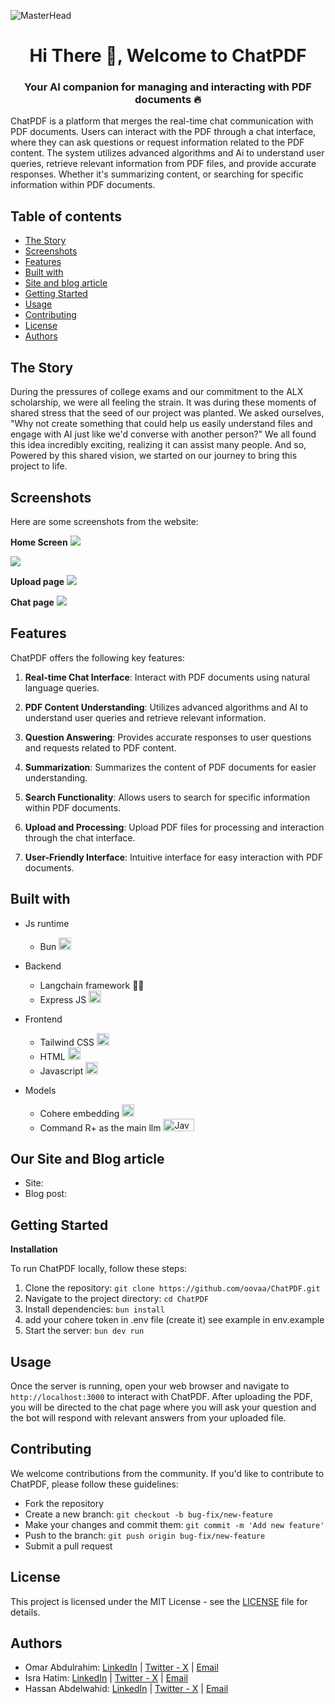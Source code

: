![MasterHead](readme-img/landing2.png)
<h1 align="center">Hi There 👋, Welcome to ChatPDF</h1>
<h3 align="center">Your AI companion for managing and interacting with PDF documents 🔥</h3>

ChatPDF is a platform that merges the real-time chat communication with PDF documents. Users can interact with the PDF through a chat interface, where they can ask questions or request information related to the PDF content. The system utilizes advanced algorithms and Ai to understand user queries, retrieve relevant information from PDF files, and provide accurate responses. Whether it's summarizing content, or searching for specific information within PDF documents.

## Table of contents
- [The Story](#TheStory)
- [Screenshots](#screenshots)
- [Features](#features)
- [Built with](#built-with)
- [Site and blog article](#our-site-and-blog-article)
- [Getting Started](#getting-started)
- [Usage](#usage)
- [Contributing](#contributing)
- [License](#license)
- [Authors](#authors)


## The Story
During the pressures of college exams and our commitment to the ALX scholarship, we were all feeling the strain. It was during these moments of shared stress that the seed of our project was planted. We asked ourselves, "Why not create something that could help us easily understand files and engage with AI  just like we'd converse with another person?" We all found this idea incredibly exciting, realizing it can assist many people. And so, Powered by this shared vision, we started on our journey to bring this project to life.

## Screenshots
Here are some screenshots from the website:

**Home Screen**
<img src="readme-img/landing.png">
<!-- img src="readme-img/landing2.png" -->
<img src="readme-img/landing3.png">

**Upload page**
<img src="readme-img/upload.png">

**Chat page**
<img src="readme-img/chat.png">

## Features

ChatPDF offers the following key features:

1. **Real-time Chat Interface**: Interact with PDF documents using natural language queries.

2. **PDF Content Understanding**: Utilizes advanced algorithms and AI to understand user queries and retrieve relevant information.

3. **Question Answering**: Provides accurate responses to user questions and requests related to PDF content.

4. **Summarization**: Summarizes the content of PDF documents for easier understanding.

5. **Search Functionality**: Allows users to search for specific information within PDF documents.

6. **Upload and Processing**: Upload PDF files for processing and interaction through the chat interface.

7. **User-Friendly Interface**: Intuitive interface for easy interaction with PDF documents.


## Built with
- Js runtime  
  - Bun <img src="https://bun.sh/logo.svg" alt="Bun" width="20" height="20"/>

- Backend
  - Langchain framework 🦜🔗
  - Express JS <img src="https://images.credly.com/images/1c2c86e1-16ce-4e4d-a425-d1ac96bb026d/express.png" alt="Express.js" width="20" height="20"/>

- Frontend
  - Tailwind CSS <img src="https://www.vectorlogo.zone/logos/tailwindcss/tailwindcss-icon.svg" alt="tailwind" width="20" height="20"/>
  - HTML <img src="https://raw.githubusercontent.com/devicons/devicon/master/icons/html5/html5-original-wordmark.svg" alt="HTML" width="20" height="20"/>
  - Javascript <img src="https://raw.githubusercontent.com/devicons/devicon/master/icons/javascript/javascript-original.svg" alt="Js" width="20" height="20"/>

- Models
  - Cohere embedding <img src="https://asset.brandfetch.io/idfDTLvPCK/id3WZ2-eYm.png" alt="JavaScript" width="20" height="20"/>
  - Command R+ as the main llm <img src="https://pbs.twimg.com/media/GKUl-3NWUAAfC27.jpg:large" alt="JavaScript" width="50" height="20"/>

## Our Site and Blog article
- Site:
- Blog post:

## Getting Started
**Installation**

To run ChatPDF locally, follow these steps:

1. Clone the repository: `git clone https://github.com/oovaa/ChatPDF.git`
2. Navigate to the project directory: `cd ChatPDF`
3. Install dependencies: `bun install`
4. add your cohere token in .env file (create it) see example in env.example
5. Start the server: `bun dev run`


## Usage

Once the server is running, open your web browser and navigate to `http://localhost:3000` to interact with ChatPDF. After uploading the PDF, you will be directed to the chat page where you will ask your question and the bot will respond with relevant answers from your uploaded file.

## Contributing

We welcome contributions from the community. If you'd like to contribute to ChatPDF, please follow these guidelines:

- Fork the repository
- Create a new branch: `git checkout -b bug-fix/new-feature`
- Make your changes and commit them: `git commit -m 'Add new feature'`
- Push to the branch: `git push origin bug-fix/new-feature`
- Submit a pull request

## License

This project is licensed under the MIT License - see the [LICENSE](LICENSE) file for details.

## Authors
- Omar Abdulrahim: [LinkedIn](https://www.linkedin.com/authwall?trk=bf&trkInfo=AQF8i4WWx3e6RwAAAY9u0lgwdJRgMVZ36G5pdspvGqArzMMbc-a2B0-qEzKTRfTgwqFyOHIM4iw_o67R5bN3ghrHb605HOyGND2EVG5nA6D8E1X5z6qTeKixGmwS6dGSMoXT6u0=&original_referer=&sessionRedirect=https%3A%2F%2Fwww.linkedin.com%2Fin%2Fomar-abdulrahim-12a716244%3Futm_source%3Dshare%26utm_campaign%3Dshare_via%26utm_content%3Dprofile%26utm_medium%3Dandroid_app) | [Twitter - X](https://twitter.com/Omarvx211) | [Email](omarvx211@gmail.com)
- Isra Hatim: [LinkedIn](https://sd.linkedin.com/in/isra-hatim) | [Twitter - X](https://twitter.com/Sroo22o) | [Email](isra.hatim2@gmail.com)
- Hassan Abdelwahid: [LinkedIn](https://l.facebook.com/l.php?u=https%3A%2F%2Fwww.linkedin.com%2Fin%2Fhassan-abdelazim-124730262%2F%3Ffbclid%3DIwZXh0bgNhZW0CMTAAAR0wJK-wG30LBfBLS9bymaMYoAe6CizxHGMTlhA1prLK7OojqAQcMoPoUx4_aem_AdCLOrfdSSt_wCLLHfR3OyWk4Qu9WhkmqV0B_LwkVJyFQOfnH3JhzMOoCe6WLNpgCvaz6UAmK17x8GyInuekEXfD&h=AT0lFGaWEYjgDqnRZTu573cjHWppKuyIldggwV-pnfHtSEbHBMkWvwNpCGC9NdXQGO_hRka6u0qVteTQArYkDW9weYGzKD8JJLtdfSQWdYuQTOgbvcK8UJL5mIWu4w) | [Twitter - X](https://twitter.com/ll_HassanD) | [Email](hassanabdelazim.max@gmail.com)
